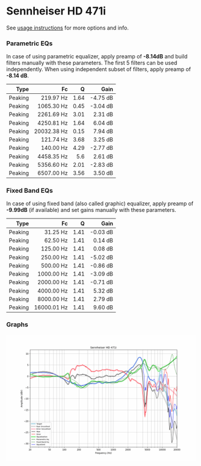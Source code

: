# Sennheiser HD 471i
See [usage instructions](https://github.com/jaakkopasanen/AutoEq#usage) for more options and info.

### Parametric EQs
In case of using parametric equalizer, apply preamp of **-8.14dB** and build filters manually
with these parameters. The first 5 filters can be used independently.
When using independent subset of filters, apply preamp of **-8.14 dB**.

| Type    | Fc          |    Q | Gain     |
|--------:|------------:|-----:|---------:|
| Peaking | 219.97 Hz   | 1.64 | -4.75 dB |
| Peaking | 1065.30 Hz  | 0.45 | -3.04 dB |
| Peaking | 2261.69 Hz  | 3.01 | 2.31 dB  |
| Peaking | 4250.81 Hz  | 1.64 | 6.04 dB  |
| Peaking | 20032.38 Hz | 0.15 | 7.94 dB  |
| Peaking | 121.74 Hz   | 3.68 | 3.25 dB  |
| Peaking | 140.00 Hz   | 4.29 | -2.77 dB |
| Peaking | 4458.35 Hz  | 5.6  | 2.61 dB  |
| Peaking | 5356.60 Hz  | 2.01 | -2.83 dB |
| Peaking | 6507.00 Hz  | 3.56 | 3.50 dB  |

### Fixed Band EQs
In case of using fixed band (also called graphic) equalizer, apply preamp of **-9.99dB**
(if available) and set gains manually with these parameters.

| Type    | Fc          |    Q | Gain     |
|--------:|------------:|-----:|---------:|
| Peaking | 31.25 Hz    | 1.41 | -0.03 dB |
| Peaking | 62.50 Hz    | 1.41 | 0.14 dB  |
| Peaking | 125.00 Hz   | 1.41 | 0.08 dB  |
| Peaking | 250.00 Hz   | 1.41 | -5.02 dB |
| Peaking | 500.00 Hz   | 1.41 | -0.86 dB |
| Peaking | 1000.00 Hz  | 1.41 | -3.09 dB |
| Peaking | 2000.00 Hz  | 1.41 | -0.71 dB |
| Peaking | 4000.00 Hz  | 1.41 | 5.32 dB  |
| Peaking | 8000.00 Hz  | 1.41 | 2.79 dB  |
| Peaking | 16000.01 Hz | 1.41 | 9.60 dB  |

### Graphs
![](./Sennheiser%20HD%20471i.png)